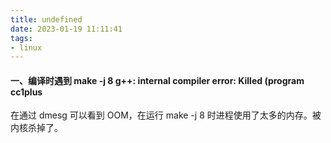 ```yaml
---
title: undefined
date: 2023-01-19 11:11:41
tags:
- linux
---
```


#### 一、编译时遇到 make -j 8 g++: internal compiler error: Killed (program cc1plus

在通过 dmesg 可以看到 OOM，在运行 make -j 8 时进程使用了太多的内存。被内核杀掉了。